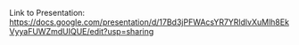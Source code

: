 Link to Presentation:
https://docs.google.com/presentation/d/17Bd3jPFWAcsYR7YRldlvXuMlh8EkVyyaFUWZmdUIQUE/edit?usp=sharing
